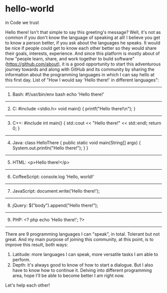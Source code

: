 # hello-world
in Code we trust

Hello there! Isn't that simple to say this greeting's message? 
Well, it's not as common if you don't know the language of speaking at all!
I believe you get to know a person better, if you ask about the languages he speaks. It would be nice if people could get to know each other better so they would share their goals, interests, experience. And since this platform is mostly about of how "people learn, share, and work together to build software" (https://github.com/about), it is a good opportunity to start this adventurous journey towards and along with GitHub and its community by sharing the information about the programming languages in which I can say hello at this first day.
List of "How I would say 'Hello there!' in different languages":
***
1) Bash: 
  #!/usr/bin/env bash
  echo 'Hello there!'
***
2) C:
  #include <stdio.h>
  void main() { 
    printf("Hello there!\n"); 
    }
***
3) C++:
  #include <iostream>
  int main() { 
    std::cout << "Hello there!" << std::endl; 
    return 0; 
  }
***
4) Java:
  class HelloThere { 
    public static void main(String[] args) { 
      System.out.println("Hello there!"); 
    }
  }
***
5) HTML:
  &lt;p&gt;Hello there!&lt;/p&gt;
***
6) CoffeeScript:
  console.log 'Hello, world!'
***
7) JavaScript:
  document.write('Hello there!');
***
8) jQuery:
  $("body").append("Hello there!");
***
9) PHP:
  &lt;? php echo 'Hello there!'; ?&gt;
***
  There are 9 programming languages I can "speak", in total. Tolerant but not great. 
  And my main purpose of joining this community, at this point, is to improve this result, both ways: 
  1. Latitude: more languages I can speak, more versatile tasks I am able to perform.
  2. Depth: it's always good to know of how to start a dialogue. But I also have to know how to continue it. Delving into different programming area, hope I'll be able to become better I am right now.

Let's help each other!    
